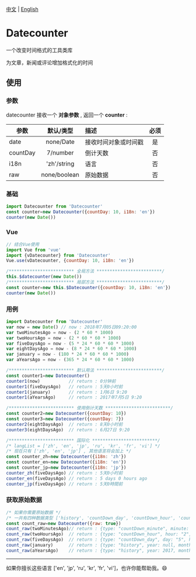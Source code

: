 [中文](https://github.com/hjdtl/dateCounter/blob/master/README.zh.md) | [English](https://github.com/hjdtl/dateCounter)

# Datecounter
一个改变时间格式的工具类库

为文章，新闻或评论增加格式化的时间

## 使用

### 参数
datecounter 接收一个 **对象参数** , 返回一个 **counter** :

| 参数 | 默认/类型 | 描述 | 必须 |
| - | :-: | :- | :-: |
| date | none/Date| 接收时间对象或时间戳 | 是 |
| countDay | 7/number | 倒计天数 | 否 |
| i18n | 'zh'/string | 语言 | 否 |
| raw | none/boolean | 原始数据 | 否 |


### 基础
```javascript
import Datecounter from 'Datecounter'
const counter=new Datecounter({countDay: 10, i18n: 'en'})
counter(new Date())
```

### Vue
```javascript
// 结合Vue使用
import Vue from 'vue'
import {vDatecounter} from 'Datecounter'
Vue.use(vDatecounter, {countDay: 10, i18n: 'en'})

/************************* 全局方法 *************************/
this.$datecounter(new Date())
/************************* 局部方法 *************************/
const counter=new this.$Datecounter({countDay: 10, i18n: 'en'})
counter(new Date())
```


### 用例
```javascript
import Datecounter from 'Datecounter'
var now = new Date() // now : 2018年7月05日09:20:00
var twoMinutesAgo = now - (2 * 60 * 1000)
var twoHoursAgo = now - (2 * 60 * 60 * 1000)
var fiveDaysAgo = now - (5 * 24 * 60 * 60 * 1000)
var eightDaysAgo = now - (8 * 24 * 60 * 60 * 1000)
var january = now - (180 * 24 * 60 * 60 * 1000)
var aYearsAgo = now - (365 * 24 * 60 * 60 * 1000)

/************************* 默认用法 *************************/
const counter1=new Datecounter()
counter1(now)           // return : 0分钟前 
counter1(fiveDaysAgo)   // return : 5天0小时前
counter1(january)       // return : 1月6日 9:20
counter1(aYearsAgo)     // return : 2017年7月5日 9:20

/************************* 使用倒计天数 *************************/
const counter2=new Datecounter({countDay: 10})
const counter3=new Datecounter({countDay: 7})
counter2(eightDaysAgo)  // return : 8天0小时前
counter3(eightDaysAgo)  // return : 6月27日 9:20

/************************* 国际化 *************************/
/* langList = ['zh', 'en', 'jp', 'ru', 'kr', 'fr', 'vi'] */
/* 现在只有 ['zh', 'en', 'jp'] , 其他语言将会加上 */
const counter_zh=new Datecounter({i18n: 'zh'})
const counter_en=new Datecounter({i18n: 'en'})
const counter_jp=new Datecounter({i18n: 'jp'})
counter_zh(fiveDaysAgo) // return : 5天0小时前
counter_en(fiveDaysAgo) // return : 5 days 0 hours ago
counter_jp(fiveDaysAgo) // return : 5天0時間前
```

### 获取原始数据
```javascript
/* 如果你需要原始数据 */
/* 一共有四种数据类型 ['history', 'countDown_day', 'countDown_hour', 'countDown_minute'] */
const count_raw=new Datecounter({raw: true})
count_raw(twoMinutesAgo)// return : {type: "countDown_minute", minute: 2}
count_raw(twoHoursAgo)  // return : {type: "countDown_hour", hour: "2", minute: "0"}
count_raw(fiveDaysAgo)  // return : {type: "countDown_day", day: "5", hour: "0"}
count_raw(january)      // return : {type: "history", year: null, month: 1, date: 6, hour: 9, minute: 20 }
count_raw(aYearsAgo)    // return : {type: "history", year: 2017, month: 7, date: 6, hour: 9, minute: 20 }
```


---
如果你擅长这些语言 ['en', 'jp', 'ru', 'kr', 'fr', 'vi']，也许你能帮助我。😄
